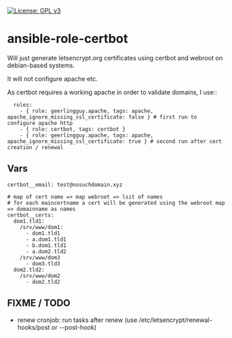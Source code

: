 [![License: GPL v3](https://img.shields.io/badge/License-GPL%20v3-blue.svg)](http://www.gnu.org/licenses/gpl-3.0)

ansible-role-certbot
====================

Will just generate letsencrypt.org certificates using certbot and webroot on debian-based systems.

It will not configure apache etc.

As certbot requires a working apache in order to validate domains, I use::

	  roles:
	    - { role: geerlingguy.apache, tags: apache, apache_ignore_missing_ssl_certificate: false } # first run to configure apache http
	    - { role: certbot, tags: certbot }
	    - { role: geerlingguy.apache, tags: apache, apache_ignore_missing_ssl_certificate: true } # second run after cert creation / renewal


Vars
----

	certbot__email: test@nosuchdomain.xyz

	# map of cert name => map webroot => lsit of names
	# for each maincertname a cert will be generated using the webroot map => domainname as names
	certbot__certs:
	  dom1.tld1:
	    /srv/www/dom1:
	      - dom1.tld1
	      - a.dom1.tld1
	      - b.dom1.tld1
	      - a.dom2.tld2
	    /srv/www/dom3
	      - dom3.tld3
	  dom2.tld2:
	    /srv/www/dom2
	      - dom2.tld2

FIXME / TODO
------------

  * renew cronjob: run tasks after renew (use /etc/letsencrypt/renewal-hooks/post or --post-hook)
